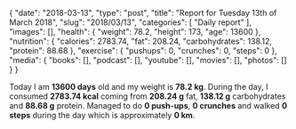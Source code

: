 {
    "date": "2018-03-13",
    "type": "post",
    "title": "Report for Tuesday 13th of March 2018",
    "slug": "2018\/03\/13",
    "categories": [
        "Daily report"
    ],
    "images": [],
    "health": {
        "weight": 78.2,
        "height": 173,
        "age": 13600
    },
    "nutrition": {
        "calories": 2783.74,
        "fat": 208.24,
        "carbohydrates": 138.12,
        "protein": 88.68
    },
    "exercise": {
        "pushups": 0,
        "crunches": 0,
        "steps": 0
    },
    "media": {
        "books": [],
        "podcast": [],
        "youtube": [],
        "movies": [],
        "photos": []
    }
}

Today I am <strong>13600 days</strong> old and my weight is <strong>78.2 kg</strong>. During the day, I consumed <strong>2783.74 kcal</strong> coming from <strong>208.24 g</strong> fat, <strong>138.12 g</strong> carbohydrates and <strong>88.68 g</strong> protein. Managed to do <strong>0 push-ups</strong>, <strong>0 crunches</strong> and walked <strong>0 steps</strong> during the day which is approximately <strong>0 km</strong>.